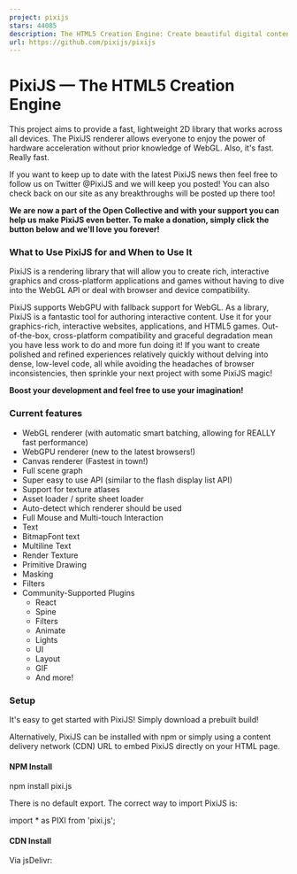 ```yaml
---
project: pixijs
stars: 44085
description: The HTML5 Creation Engine: Create beautiful digital content with the fastest, most flexible 2D WebGL renderer.
url: https://github.com/pixijs/pixijs
---
```


PixiJS — The HTML5 Creation Engine
==================================

This project aims to provide a fast, lightweight 2D library that works across all devices. The PixiJS renderer allows everyone to enjoy the power of hardware acceleration without prior knowledge of WebGL. Also, it's fast. Really fast.

If you want to keep up to date with the latest PixiJS news then feel free to follow us on Twitter @PixiJS and we will keep you posted! You can also check back on our site as any breakthroughs will be posted up there too!

**We are now a part of the Open Collective and with your support you can help us make PixiJS even better. To make a donation, simply click the button below and we'll love you forever!**

### What to Use PixiJS for and When to Use It

PixiJS is a rendering library that will allow you to create rich, interactive graphics and cross-platform applications and games without having to dive into the WebGL API or deal with browser and device compatibility.

PixiJS supports WebGPU with fallback support for WebGL. As a library, PixiJS is a fantastic tool for authoring interactive content. Use it for your graphics-rich, interactive websites, applications, and HTML5 games. Out-of-the-box, cross-platform compatibility and graceful degradation mean you have less work to do and more fun doing it! If you want to create polished and refined experiences relatively quickly without delving into dense, low-level code, all while avoiding the headaches of browser inconsistencies, then sprinkle your next project with some PixiJS magic!

**Boost your development and feel free to use your imagination!**

### Current features

-   WebGL renderer (with automatic smart batching, allowing for REALLY fast performance)
-   WebGPU renderer (new to the latest browsers!)
-   Canvas renderer (Fastest in town!)
-   Full scene graph
-   Super easy to use API (similar to the flash display list API)
-   Support for texture atlases
-   Asset loader / sprite sheet loader
-   Auto-detect which renderer should be used
-   Full Mouse and Multi-touch Interaction
-   Text
-   BitmapFont text
-   Multiline Text
-   Render Texture
-   Primitive Drawing
-   Masking
-   Filters
-   Community-Supported Plugins
    -   React
    -   Spine
    -   Filters
    -   Animate
    -   Lights
    -   UI
    -   Layout
    -   GIF
    -   And more!

### Setup

It's easy to get started with PixiJS! Simply download a prebuilt build!

Alternatively, PixiJS can be installed with npm or simply using a content delivery network (CDN) URL to embed PixiJS directly on your HTML page.

#### NPM Install

npm install pixi.js

There is no default export. The correct way to import PixiJS is:

import \* as PIXI from 'pixi.js';

#### CDN Install

Via jsDelivr:

<script src\="https://cdn.jsdelivr.net/npm/pixi.js@8.x/dist/pixi.min.js"\></script\>

Or via unpkg:

<script src\="https://unpkg.com/pixi.js@8.x/dist/pixi.min.js"\></script\>

### Basic Usage Example

import { Application, Assets, Sprite } from 'pixi.js';

(async () \=>
{
    // Create a new application
    const app \= new Application();

    // Initialize the application
    await app.init({ background: '#1099bb', resizeTo: window });

    // Append the application canvas to the document body
    document.body.appendChild(app.canvas);

    // Load the bunny texture
    const texture \= await Assets.load('https://pixijs.com/assets/bunny.png');

    // Create a bunny Sprite
    const bunny \= new Sprite(texture);

    // Center the sprite's anchor point
    bunny.anchor.set(0.5);

    // Move the sprite to the center of the screen
    bunny.x \= app.screen.width / 2;
    bunny.y \= app.screen.height / 2;

    app.stage.addChild(bunny);

    // Listen for animate update
    app.ticker.add((time) \=>
    {
        // Just for fun, let's rotate mr rabbit a little.
        // \* Delta is 1 if running at 100% performance \*
        // \* Creates frame-independent transformation \*
        bunny.rotation += 0.1 \* time.deltaTime;
    });
})();

### Learn

-   Website: Find out more about PixiJS on the official website.
-   Getting Started:
    -   Check out the getting started guide.
    -   Also, check out @miltoncandelero's PixiJS tutorials aimed toward videogames with recipes and best practices here
-   Examples: Get stuck right in and play around with PixiJS code and features right here!
-   API Documentation: Get to know the PixiJS API by checking out the docs.
-   Guide: Supplementary usage guides to the API Documentation here.

### Demos

-   Filters Demo
-   Bunny Demo
-   Masking Demo
-   Interaction Demo
-   More examples

### Community

-   Forums: Check out the discussions and Stackoverflow -- both friendly places to ask your PixiJS questions.
-   Chat: You can join us on Discord to chat about PixiJS.

### How to build

Note that for most users you don't need to build this project. If all you want is to use PixiJS, then just download one of our prebuilt releases. The only time you should need to build PixiJS is if you are developing it.

If you don't already have Node.js and NPM, go install them. Then, in the folder where you have cloned the repository, install the build dependencies using npm:

npm install

Then, to build the source, run:

npm run build

### How to generate the documentation

The docs can be generated using npm:

npm run docs

### Contribute

Want to be part of the PixiJS project? Great! All are welcome! We will get there quicker together :) Whether you find a bug, have a great feature request, or you fancy owning a task from the road map above, feel free to get in touch.

Make sure to read the Contributing Guide before submitting changes.

### License

This content is released under the MIT License.
